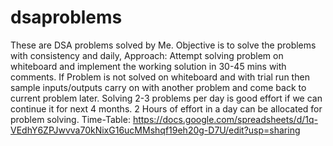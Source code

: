 # dsaproblems
These are DSA problems solved by Me.
Objective is to solve the problems with consistency and daily,
Approach: Attempt solving problem on whiteboard and implement the working solution in 30-45 mins with comments.
If Problem is not solved on whiteboard and with trial run then sample inputs/outputs carry on with another problem and come back to current problem later.
Solving 2-3 problems per day is good effort if we can continue it for next 4 months.
2 Hours of effort in a day can be allocated for problem solving.
Time-Table:
https://docs.google.com/spreadsheets/d/1q-VEdhY6ZPJwvva70kNixG16ucMMshqf19eh20g-D7U/edit?usp=sharing
